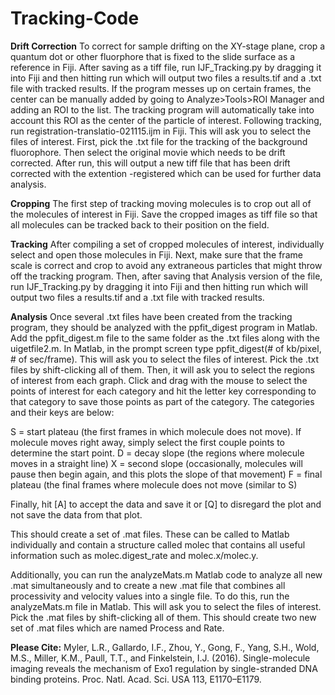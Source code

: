 # Tracking-Code

**Drift Correction**
To correct for sample drifting on the XY-stage plane, crop a quantum dot or other fluorphore that is fixed to the slide surface as a reference in Fiji. After saving as a tiff file, run IJF_Tracking.py by dragging it into Fiji and then hitting run which will output two files a results.tif and a .txt file with tracked results. If the program messes up on certain frames, the center can be manually added by going to Analyze>Tools>ROI Manager and adding an ROI to the list. The tracking program will automatically take into account this ROI as the center of the particle of interest. Following tracking, run registration-translatio-021115.ijm in Fiji. This will ask you to select the files of interest. First, pick the .txt file for the tracking of the background fluorophore. Then select the original movie which needs to be drift corrected. After run, this will output a new tiff file that has been drift corrected with the extention -registered which can be used for further data analysis. 

**Cropping**
The first step of tracking moving molecules is to crop out all of the molecules of interest in Fiji. Save the cropped images as tiff file so that all molecules can be tracked back to their position on the field. 

**Tracking**
After compiling a set of cropped molecules of interest, individually select and open those molecules in Fiji. Next, make sure that the frame scale is correct and crop to avoid any extraneous particles that might throw off the tracking program. Then, after saving that Analysis version of the file, run IJF_Tracking.py by dragging it into Fiji and then hitting run which will output two files a results.tif and a .txt file with tracked results. 

**Analysis**
Once several .txt files have been created from the tracking program, they should be analyzed with the ppfit_digest program in Matlab. Add the ppfit_digest.m file to the same folder as the .txt files along with the uigetfile2.m. In Matlab, in the prompt screen type ppfit_digest(# of kb/pixel, # of sec/frame). This will ask you to select the files of interest. Pick the .txt files by shift-clicking all of them. Then, it will ask you to select the regions of interest from each graph. Click and drag with the mouse to select the points of interest for each category and hit the letter key corresponding to that category to save those points as part of the category. The categories and their keys are below:

S = start plateau (the first frames in which molecule does not move). If molecule moves right away, simply select the first couple points to determine the start point.
D = decay slope (the regions where molecule moves in a straight line)
X = second slope (occasionally, molecules will pause then begin again, and this plots the slope of that movement)
F = final plateau (the final frames where molecule does not move (similar to S)

Finally, hit [A] to accept the data and save it or [Q] to disregard the plot and not save the data from that plot. 

This should create a set of .mat files. These can be called to Matlab individually and contain a structure called molec that contains all useful information such as molec.digest_rate and molec.x/molec.y.

Additionally, you can run the analyzeMats.m Matlab code to analyze all new .mat simultaneously and to create a new .mat file that combines all processivity and velocity values into a single file. To do this, run the analyzeMats.m file in Matlab. This will ask you to select the files of interest. Pick the .mat files by shift-clicking all of them. This should create two new set of .mat files which are  named Process and Rate.

**Please Cite:** Myler, L.R., Gallardo, I.F., Zhou, Y., Gong, F., Yang, S.H., Wold, M.S., Miller, K.M., Paull, T.T., and Finkelstein, I.J. (2016). Single-molecule imaging reveals
the mechanism of Exo1 regulation by single-stranded DNA binding proteins. Proc. Natl. Acad. Sci. USA 113, E1170–E1179.
